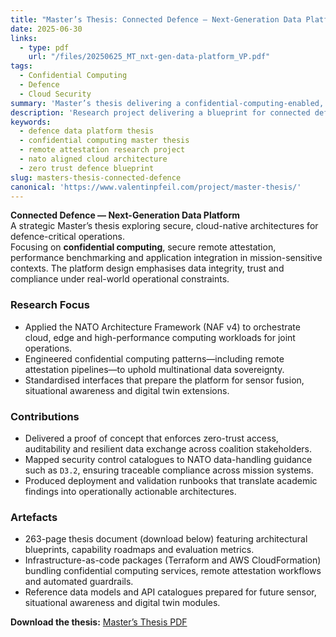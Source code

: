```yaml
---
title: "Master’s Thesis: Connected Defence — Next-Generation Data Platform for Military Intelligence and Operations"
date: 2025-06-30
links:
  - type: pdf
    url: "/files/20250625_MT_nxt-gen-data-platform_VP.pdf"
tags:
  - Confidential Computing
  - Defence
  - Cloud Security
summary: 'Master’s thesis delivering a confidential-computing-enabled, NATO-aligned defence data platform blueprint with remote attestation and zero-trust controls.'
description: 'Research project delivering a blueprint for connected defence data platforms that blend confidential computing, remote attestation pipelines and mission-grade security compliance.'
keywords:
  - defence data platform thesis
  - confidential computing master thesis
  - remote attestation research project
  - nato aligned cloud architecture
  - zero trust defence blueprint
slug: masters-thesis-connected-defence
canonical: 'https://www.valentinpfeil.com/project/master-thesis/'
---
```


**Connected Defence — Next-Generation Data Platform**  
A strategic Master’s thesis exploring secure, cloud-native architectures for defence-critical operations.  
Focusing on **confidential computing**, secure remote attestation, performance benchmarking and application integration in mission-sensitive contexts. The platform design emphasises data integrity, trust and compliance under real-world operational constraints.

### Research Focus
- Applied the NATO Architecture Framework (NAF v4) to orchestrate cloud, edge and high-performance computing workloads for joint operations.
- Engineered confidential computing patterns—including remote attestation pipelines—to uphold multinational data sovereignty.
- Standardised interfaces that prepare the platform for sensor fusion, situational awareness and digital twin extensions.

### Contributions
- Delivered a proof of concept that enforces zero-trust access, auditability and resilient data exchange across coalition stakeholders.
- Mapped security control catalogues to NATO data-handling guidance such as `D3.2`, ensuring traceable compliance across mission systems.
- Produced deployment and validation runbooks that translate academic findings into operationally actionable architectures.

### Artefacts
- 263-page thesis document (download below) featuring architectural blueprints, capability roadmaps and evaluation metrics.
- Infrastructure-as-code packages (Terraform and AWS CloudFormation) bundling confidential computing services, remote attestation workflows and automated guardrails.
- Reference data models and API catalogues prepared for future sensor, situational awareness and digital twin modules.

**Download the thesis:** [Master’s Thesis PDF](/files/20250625_MT_nxt-gen-data-platform_VP.pdf)
